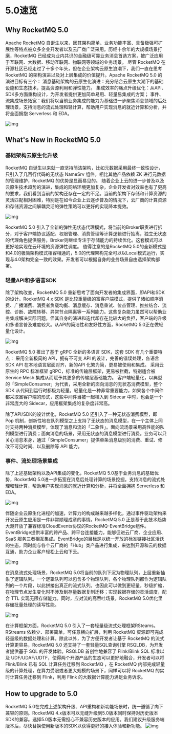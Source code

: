 # 5.0速览
## Why RocketMQ 5.0
Apache RocketMQ 自诞生以来，因其架构简单、业务功能丰富、具备极强可扩展性等特点被众多企业开发者以及云厂商广泛采用。历经十余年的大规模场景打磨，RocketMQ 已经成为业内共识的金融级可靠业务消息首选方案，被广泛应用于互联网、大数据、移动互联网、物联网等领域的业务场景。 尽管 RocketMQ 在开源社区已经走过了十多个年头，但在企业架构云原生浪潮下，我们一直在思考 RocketMQ 的架构演进以及对上层集成的价值提升。Apache RocketMQ 5.0 的演进目标有三个：
消息基础架构的云原生化演进：充分结合云原生大潮下的基础设施和生态技术，提高资源利用和弹性能力。
集成效率的痛点升级优化：从API、SDK多方面重构设计，为开发者提供更加简单易用、轻量易集成的方案；
事件、流集成场景拓宽：我们将以当前业务集成的能力为基础进一步聚焦消息领域的后处理场景，支持消息的流式处理和轻计算，帮助用户实现消息的就近计算和分析，并将全面拥抱 Serverless 和 EDA。

![img](https://tva1.sinaimg.cn/large/e6c9d24egy1h4se3zawafj20kk097wez.jpg)

## What's New in RocketMQ 5.0

### 基础架构云原生化升级
RocketMQ 自诞生以来就一直坚持简洁架构，比如元数据采用最终一致性设计，只引入了几百行代码的无状态 NameSrv 组件。相比其他产品依赖 ZK 进行元数据的管理维护，RocketMQ 的优势是显而易见的。
随着企业上云的进一步普及以及云原生技术趋势的演进，集成的网络环境更加复杂，企业开发者对效率也有了更高的要求，我们看到当前的架构还存在一定的不足。当前的架构下存储和计算资源的灵活匹配相对困难，特别是在如今企业上云逐步普及的情况下，云厂商的计算资源和存储资源之间解耦灵活的弹性策略可以更好的实现降本提效。

![img](https://tva1.sinaimg.cn/large/e6c9d24egy1h4se6aydsfj20qm0c940d.jpg)

RocketMQ 5.0 引入了全新的弹性无状态代理模式，将当前的Broker职责进行拆分，对于客户端协议适配、权限管理、消费管理等计算逻辑进行抽离，独立无状态的代理角色提供服务，Broker则继续专注于存储能力的持续优化。这套模式可以更好地实现在云环境的资源弹性调度。
值得注意的是RocketMQ 5.0的全新模式是和4.0的极简架构模式相容相通的，5.0的代理架构完全可以以Local模式运行，实现与4.0架构完全一致的效果。开发者可以根据自身的业务场景自由选择架构部署。

### 轻量API和多语言SDK
除了架构改变，RocketMQ 5.0 重新思考了面向开发者的集成界面，即API和SDK的设计。RocketMQ 4.x SDK 是比较重量级的富客户端模式，提供了诸如顺序消费、广播消费、消费者负载均衡、消息缓存、消息重试、位点管理、推拉结合、流控、诊断、故障转移、异常节点隔离等一系列能力。这些复杂能力虽然可以帮助业务集成解决实际问题，但其自身的演进和迭代却存在比较大的负担，客户端的升级和多语言普及难度较大。从API的简洁性和友好性方面，RocketMQ 5.0正在做轻量化设计。

![img](https://tva1.sinaimg.cn/large/008cV9t2gy1h5r32l4rctj30di0auq4p.jpg)

RocketMQ 5.0 推出了基于 gRPC 全新的多语言 SDK，这套 SDK 有几个重要特点：
采用全新极简的 API，拥有不可变 API 的设计，完善的错误处理，各语言 SDK API 在本地语言层面对齐，新的API 化繁为简，更易被使用和集成。
采用云原生的 RPC 标准框架 gRPC，标准的传输层框架，更易被拦截，特别适合被 Service Mesh 集成从而赋予其更多的传输层基础能力。
客户端轻量化，以典型的「SimpleConsumer」为代表，采用全新的面向消息的无状态消费模型，整个 SDK 从代码到运行时都极为轻量。轻量化是一种非常重要能力，如果各个中间件都采取富客户端的形式，这些中间件当被一起植入到 Sidecar 中时，也会是一个非常庞大的 Sidecar，应用框架集成的复杂度非常高。

除了API/SDK的设计优化，RocketMQ 5.0 还引入了一种无状态消费模型，即 Pop 机制，创新性地在队列模型之上支持了无状态的消息模型，在一个主体上同时支持两种消费模型，体现了消息和流的「二象性」。面向流场景采用高性能的队列模型进行消费；面向消息的场景，采用无状态的消息模型进行消费。业务可以只关心消息本身，通过「SimpleConsumer」提供单条消息级别的消费、重试、修改不可见时间、以及删除等 API 能力。

### 事件、流处理场景集成

除了上述基础架构以及API集成的变化，RocketMQ 5.0基于业务消息的基础优势，RocketMQ 5.0进一步拓宽在消息后处理计算的场景挖掘。支持消息的流式处理和轻计算，帮助用户实现消息的就近计算和分析，并将全面拥抱 Serverless 和 EDA。

![img](https://tva1.sinaimg.cn/large/e6c9d24egy1h4se8byszdj20ne0c5glz.jpg)


伴随企业云原生化进程的加速，计算力的构成越来越多样化，通过事件驱动架构来开发云原生应用是一件非常顺理成章的事情。RocketMQ 5.0 正是基于此技术趋势大潮开放了兼容标准CloudEvents协议的RocketMQ-EventBridge组件。EventBridge提供丰富的跨产品、跨平台连接能力，能够促进云厂商、企业应用、SaaS 服务三者相互集成。EventBridge的目标是以统一开放的标准链接社区活跃的生态，同时能与各个云厂商的「Hub」类产品进行集成，来达到开源和云的数据互通，助力企业客户轻松上云和下云。

![img](https://tva1.sinaimg.cn/large/e6c9d24egy1h4se90h1hij20pi0ebdhj.jpg)

在消息流式处理场景，RocketMQ 5.0将当前的队列下沉为物理队列，上层重新抽象了逻辑队列。一个逻辑队列可以包含多个物理队列，各个物理队列都作为逻辑队列的一个片段，以此拼接出真正的流式队列。也因此可以做到更轻量，秒级扩缩，在物理节点发生变化时不涉及到存量数据复制迁移；实现数据存储的灵活调度，配合 TTL 实现无限存储能力。同时，应对流的高吞吐场景，RocketMQ 5.0优化里存储批量处理的读写性能。


![img](https://tva1.sinaimg.cn/large/e6c9d24egy1h4se9tby18j20u008n0tq.jpg)

在计算框架方面，RocketMQ 5.0 引入了一套轻量级流式处理框架RSteams。RStreams 依赖少、部署简单，可任意横向扩展，利用 RocketMQ 资源即可完成轻量级的数据处理和计算。除此以外，为了方便开发者让基于 RocketMQ 的流式计算更容易，RocketMQ 5.0 还支持了一套轻量SQL查询引擎 RSQLDB，为开发者提供基于 SQL 的开发体验。RSQLDB 首创性地兼容了 Flink/Blink SQL 标准以及 UDF/UDAF/UDTF，使得两个开源产品的生态可以更好地融合，开发者可以将 Flink/Blink 已有 SQL 计算任务迁移到 RocketMQ ，在 RocketMQ 内部完成轻量级的计算处理，在算力受限或者更大规模的场景下，同样可以将 RocketMQ 的实时计算任务迁移到 Flink，利用 Flink 的大数据计算能力满足业务诉求。
## How to upgrade to 5.0
RocketMQ 5.0在完成上述架构升级、API重构和新功能场景时，统一遵循了向下兼容的原则。RocketMQ 4.x版本可以无缝升级到5.0版本同时保持对历史版本SDK的兼容。选择5.0版本无需担心不兼容历史版本的应用。我们建议升级服务端版本后，尽快替换使用新版本的SDK以获得更好的接入体验和新功能。
![img](https://tva1.sinaimg.cn/large/e6c9d24egy1h4sea61o1cj218e0n6add.jpg)

